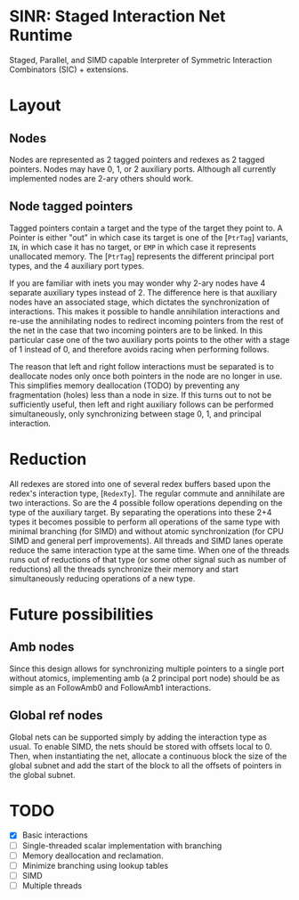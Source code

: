 <!-- cargo-rdme start -->

# SINR: Staged Interaction Net Runtime

Staged, Parallel, and SIMD capable Interpreter of Symmetric Interaction Combinators (SIC) + extensions.

# Layout
## Nodes
Nodes are represented as 2 tagged pointers and redexes as 2 tagged pointers. Nodes may have 0, 1, or 2 auxiliary ports. Although all currently implemented nodes are 2-ary others should work.
## Node tagged pointers
Tagged pointers contain a target and the type of the target they point to.
A Pointer is either "out" in which case its target is one of the [`PtrTag`] variants, `IN`, in which case it has no target, or `EMP` in which case it represents unallocated memory. The [`PtrTag`] represents the different principal port types, and the 4 auxiliary port types.

If you are familiar with inets you may wonder why 2-ary nodes have 4 separate auxiliary types instead of 2. The difference here is that auxiliary nodes have an associated stage, which dictates the synchronization of interactions. This makes it possible to handle annihilation interactions and re-use the annihilating nodes to redirect incoming pointers from the rest of the net in the case that two incoming pointers are to be linked. In this particular case one of the two auxiliary ports points to the other with a stage of 1 instead of 0, and therefore avoids racing when performing follows.

The reason that left and right follow interactions must be separated is to deallocate nodes only once both pointers in the node are no longer in use. This simplifies memory deallocation (TODO) by preventing any fragmentation (holes) less than a node in size. If this turns out to not be sufficiently useful, then left and right auxiliary follows can be performed simultaneously, only synchronizing between stage 0, 1, and principal interaction.

# Reduction
All redexes are stored into one of several redex buffers based upon the redex's interaction type, [`RedexTy`]. The regular commute and annihilate are two interactions. So are the 4 possible follow operations depending on the type of the auxiliary target. By separating the operations into these 2+4 types it becomes possible to perform all operations of the same type with minimal branching (for SIMD) and without atomic synchronization (for CPU SIMD and general perf improvements). All threads and SIMD lanes operate reduce the same interaction type at the same time. When one of the threads runs out of reductions of that type (or some other signal such as number of reductions) all the threads synchronize their memory and start simultaneously reducing operations of a new type.
# Future possibilities
## Amb nodes
Since this design allows for synchronizing multiple pointers to a single port without atomics, implementing amb (a 2 principal port node) should be as simple as an FollowAmb0 and FollowAmb1 interactions.
## Global ref nodes
Global nets can be supported simply by adding the interaction type as usual. To enable SIMD, the nets should be stored with offsets local to 0. Then, when instantiating the net, allocate a continuous block the size of the global subnet and add the start of the block to all the offsets of pointers in the global subnet.
# TODO
- [x] Basic interactions
- [ ] Single-threaded scalar implementation with branching
- [ ] Memory deallocation and reclamation.
- [ ] Minimize branching using lookup tables
- [ ] SIMD
- [ ] Multiple threads

<!-- cargo-rdme end -->
